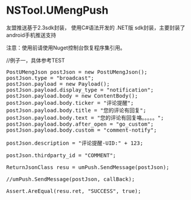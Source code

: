 # NSTool.UMengPush
友盟推送基于2.3sdk封装， 使用C#语法开发的 .NET版 sdk封装，主要封装了android手机推送支持

注意：使用前请使用Nuget控制台恢复程序集引用。


//例子一，具体参考TEST
<pre>
PostUMengJson postJson = new PostUMengJson();
postJson.type = "broadcast";
postJson.payload = new Payload();
postJson.payload.display_type = "notification";
postJson.payload.body = new ContentBody();
postJson.payload.body.ticker = "评论提醒";
postJson.payload.body.title = "您的评论有回复";
postJson.payload.body.text = "您的评论有回复咯。。。。。";
postJson.payload.body.after_open = "go_custom";
postJson.payload.body.custom = "comment-notify";

postJson.description = "评论提醒-UID:" + 123;

postJson.thirdparty_id = "COMMENT";

ReturnJsonClass resu = umPush.SendMessage(postJson);

//umPush.SendMessage(postJson, callBack);

Assert.AreEqual(resu.ret, "SUCCESS", true);
</pre>